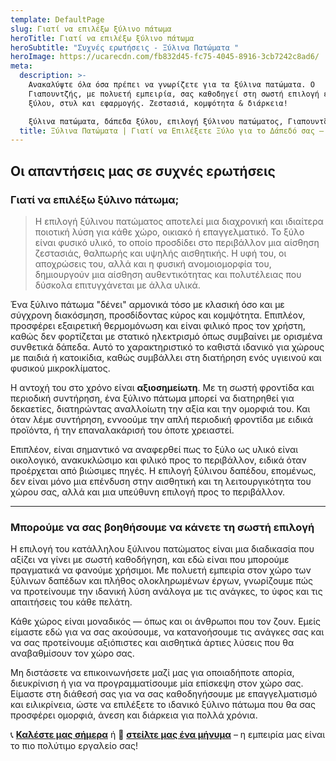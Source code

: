 ```yaml
---
template: DefaultPage
slug: Γιατί να επιλέξω ξύλινο πάτωμα
heroTitle: Γιατί να επιλέξω ξύλινο πάτωμα
heroSubtitle: "Συχνές ερωτήσεις - Ξύλινα Πατώματα "
heroImage: https://ucarecdn.com/fb832d45-fc75-4045-8916-3cb7242c8ad6/
meta:
  description: >-
    Ανακαλύψτε όλα όσα πρέπει να γνωρίζετε για τα ξύλινα πατώματα. Ο
    Γιαπουντζής, με πολυετή εμπειρία, σας καθοδηγεί στη σωστή επιλογή είδους
    ξύλου, στυλ και εφαρμογής. Ζεστασιά, κομψότητα & διάρκεια!

    ξύλινα πατώματα, δάπεδα ξύλου, επιλογή ξύλινου πατώματος, Γιαπουντζής, φυσικό ξύλο, δρυς δάπεδο, τοποθέτηση πατώματος, ξύλινο δάπεδο 
  title: Ξύλινα Πατώματα | Γιατί να Επιλέξετε Ξύλο για το Δάπεδό σας – Γιαπουντζής
---
```

## Οι απαντήσεις μας σε συχνές ερωτήσεις

### **Γιατί να επιλέξω ξύλινο πάτωμα;**

> Η επιλογή ξύλινου πατώματος αποτελεί μια διαχρονική και ιδιαίτερα ποιοτική λύση για κάθε χώρο, οικιακό ή επαγγελματικό. Το ξύλο είναι φυσικό υλικό, το οποίο προσδίδει στο περιβάλλον μια αίσθηση ζεστασιάς, θαλπωρής και υψηλής αισθητικής. Η υφή του, οι αποχρώσεις του, αλλά και η φυσική ανομοιομορφία του, δημιουργούν μια αίσθηση αυθεντικότητας και πολυτέλειας που δύσκολα επιτυγχάνεται με άλλα υλικά.

Ένα ξύλινο πάτωμα "δένει" αρμονικά τόσο με κλασική όσο και με σύγχρονη διακόσμηση, προσδίδοντας κύρος και κομψότητα. Επιπλέον, προσφέρει εξαιρετική θερμομόνωση και είναι φιλικό προς τον χρήστη, καθώς δεν φορτίζεται με στατικό ηλεκτρισμό όπως συμβαίνει με ορισμένα συνθετικά δάπεδα. Αυτό το χαρακτηριστικό το καθιστά ιδανικό για χώρους με παιδιά ή κατοικίδια, καθώς συμβάλλει στη διατήρηση ενός υγιεινού και φυσικού μικροκλίματος.

Η αντοχή του στο χρόνο είναι **αξιοσημείωτη**. Με τη σωστή φροντίδα και περιοδική συντήρηση, ένα ξύλινο πάτωμα μπορεί να διατηρηθεί για δεκαετίες, διατηρώντας αναλλοίωτη την αξία και την ομορφιά του. Και όταν λέμε συντήρηση, εννοούμε την απλή περιοδική φροντίδα με ειδικά προϊόντα, ή την επαναλακάρισή του όποτε χρειαστεί.

Επιπλέον, είναι σημαντικό να αναφερθεί πως το ξύλο ως υλικό είναι οικολογικό, ανακυκλώσιμο και φιλικό προς το περιβάλλον, ειδικά όταν προέρχεται από βιώσιμες πηγές. Η επιλογή ξύλινου δαπέδου, επομένως, δεν είναι μόνο μια επένδυση στην αισθητική και τη λειτουργικότητα του χώρου σας, αλλά και μια υπεύθυνη επιλογή προς το περιβάλλον.

- - -

### **Μπορούμε να σας βοηθήσουμε να κάνετε τη σωστή επιλογή**

Η επιλογή του κατάλληλου ξύλινου πατώματος είναι μια διαδικασία που αξίζει να γίνει με σωστή καθοδήγηση, και εδώ είναι που μπορούμε πραγματικά να φανούμε χρήσιμοι. Με πολυετή εμπειρία στον χώρο των ξύλινων δαπέδων και πλήθος ολοκληρωμένων έργων, γνωρίζουμε πώς να προτείνουμε την ιδανική λύση ανάλογα με τις ανάγκες, το ύφος και τις απαιτήσεις του κάθε πελάτη.

Κάθε χώρος είναι μοναδικός — όπως και οι άνθρωποι που τον ζουν. Εμείς είμαστε εδώ για να σας ακούσουμε, να κατανοήσουμε τις ανάγκες σας και να σας προτείνουμε αξιόπιστες και αισθητικά άρτιες λύσεις που θα αναβαθμίσουν τον χώρο σας.

Μη διστάσετε να επικοινωνήσετε μαζί μας για οποιαδήποτε απορία, διευκρίνιση ή για να προγραμματίσουμε μία επίσκεψη στον χώρο σας. Είμαστε στη διάθεσή σας για να σας καθοδηγήσουμε με επαγγελματισμό και ειλικρίνεια, ώστε να επιλέξετε το ιδανικό ξύλινο πάτωμα που θα σας προσφέρει ομορφιά, άνεση και διάρκεια για πολλά χρόνια.

📞 **[Καλέστε μας σήμερα](tel:+306944756725)** ή 📩 **[στείλτε μας ένα μήνυμα](https://xilinapatomata.gr/contact/)** – η εμπειρία μας είναι το πιο πολύτιμο εργαλείο σας!